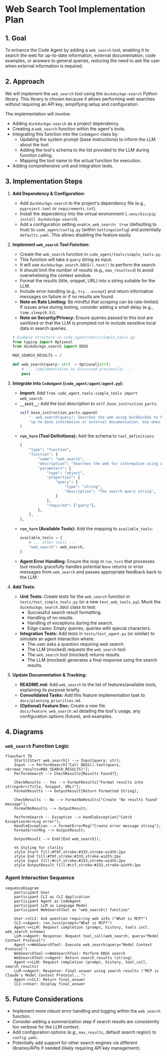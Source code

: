 # Web Search Tool Implementation Plan

## 1. Goal

To enhance the Code Agent by adding a `web_search` tool, enabling it to search the web for up-to-date information, external documentation, code examples, or answers to general queries, reducing the need to ask the user when external information is required.

## 2. Approach

We will implement the `web_search` tool using the `duckduckgo-search` Python library. This library is chosen because it allows performing web searches without requiring an API key, simplifying setup and configuration.

The implementation will involve:
- Adding `duckduckgo-search` as a project dependency.
- Creating a `web_search` function within the agent's tools.
- Integrating this function into the `CodeAgent` class by:
    - Updating the system prompt (base instructions) to inform the LLM about the tool.
    - Adding the tool's schema to the list provided to the LLM during function calling.
    - Mapping the tool name to the actual function for execution.
- Adding comprehensive unit and integration tests.

## 3. Implementation Steps

1.  **Add Dependency & Configuration:**
    - Add `duckduckgo-search` to the project's dependency file (e.g., `pyproject.toml` or `requirements.txt`).
    - Install the dependency into the virtual environment (`.venv/bin/pip install duckduckgo-search`).
    - Add a configuration setting `enable_web_search: true` (defaulting to true) to `code_agent/config.py` (within `SettingsConfig`) and potentially `defaults.yaml`. This allows disabling the feature easily.

2.  **Implement `web_search` Tool Function:**
    - Create the `web_search` function in `code_agent/tools/simple_tools.py`.
    - This function will take a `query` string as input.
    - It will use `duckduckgo_search.DDGS().text()` to perform the search.
    - It should limit the number of results (e.g., `max_results=3`) to avoid overwhelming the context window.
    - Format the results (title, snippet, URL) into a string suitable for the LLM.
    - Include error handling (e.g., `try...except`) and return informative messages on failure or if no results are found.
    - **Note on Rate Limiting:** Be mindful that scraping can be rate-limited. If issues arise during testing, consider adding a small delay (e.g., `time.sleep(0.5)`).
    - **Note on Security/Privacy:** Ensure queries passed to this tool are sanitized or that the LLM is prompted not to include sensitive local data in search queries.

    ```python
    # Example structure in code_agent/tools/simple_tools.py
    from typing import Optional
    from duckduckgo_search import DDGS

    MAX_SEARCH_RESULTS = 3

    def web_search(query: str) -> Optional[str]:
        # ... (implementation as discussed previously) ...
        pass
    ```

3.  **Integrate into `CodeAgent` (`code_agent/agent/agent.py`):**
    - **Import:** Add `from code_agent.tools.simple_tools import web_search`.
    - **`__init__`:** Add the tool description to `self.base_instruction_parts`:
      ```python
      self.base_instruction_parts.append(
          "- web_search(query): Searches the web using DuckDuckGo to find "
          "up-to-date information or external documentation. Use when local files or commands don't provide the answer."
      )
      ```
    - **`run_turn` (Tool Definitions):** Add the schema to `tool_definitions`:
      ```python
      {
          "type": "function",
          "function": {
              "name": "web_search",
              "description": "Searches the web for information using a query string",
              "parameters": {
                  "type": "object",
                  "properties": {
                      "query": {
                          "type": "string",
                          "description": "The search query string",
                      }
                  },
                  "required": ["query"],
              },
          },
      },
      ```
    - **`run_turn` (Available Tools):** Add the mapping to `available_tools`:
      ```python
      available_tools = {
          # ... other tools ...
          "web_search": web_search,
      }
      ```
    - **Agent Error Handling:** Ensure the loop in `run_turn` that processes tool results gracefully handles potential `None` returns or error messages from `web_search` and passes appropriate feedback back to the LLM.

4.  **Add Tests:**
    - **Unit Tests:** Create tests for the `web_search` function in `tests/test_simple_tools.py` (or a new `test_web_tools.py`). Mock the `duckduckgo_search.DDGS` class to test:
        - Successful search result formatting.
        - Handling of no results.
        - Handling of exceptions during the search.
        - Edge cases: Empty queries, queries with special characters.
    - **Integration Tests:** Add tests in `tests/test_agent.py` (or similar) to simulate an agent interaction where:
        - The user asks a question requiring web search.
        - The LLM (mocked) requests the `web_search` tool.
        - The `web_search` tool (mocked) returns results.
        - The LLM (mocked) generates a final response using the search results.

5.  **Update Documentation & Tracking:**
    - **README.md:** Add `web_search` to the list of features/available tools, explaining its purpose briefly.
    - **Consolidated Tasks:** Add this feature implementation task to `docs/planning_priorities.md`.
    - **(Optional) Feature Doc:** Create a new file `docs/feature_web_search.md` detailing the tool's usage, any configuration options (future), and examples.

## 4. Diagrams

### `web_search` Function Logic

```mermaid
flowchart TD
    Start([Start web_search]) --> Input{query: str};
    Input --> PerformSearch["Call DDGS().text(query,<br>max_results=MAX_SEARCH_RESULTS)"];
    PerformSearch --> CheckResults{Results Found?};

    CheckResults -- Yes --> FormatResults["Format results into string<br>(Title, Snippet, URL)"];
    FormatResults --> OutputResult[Return Formatted String];

    CheckResults -- No --> FormatNoResults["Create 'No results found' message"];
    FormatNoResults --> OutputResult;

    PerformSearch -- Exception --> HandleException["Catch Exception<br>Log error"];
    HandleException --> FormatErrorMsg["Create error message string"];
    FormatErrorMsg --> OutputResult;

    OutputResult --> End([End web_search]);

    %% Styling for clarity
    style Start fill:#f9f,stroke:#333,stroke-width:2px
    style End fill:#f9f,stroke:#333,stroke-width:2px
    style Input fill:#ccf,stroke:#333,stroke-width:2px
    style OutputResult fill:#ccf,stroke:#333,stroke-width:2px
```

### Agent Interaction Sequence

```mermaid
sequenceDiagram
    participant User
    participant CLI as CLI Application
    participant Agent as CodeAgent
    participant LLM as Language Model
    participant WebSearchTool as "web_search() function"

    User->>CLI: Ask question requiring web info ("What is MCP?")
    CLI->>Agent: run_turn(prompt="What is MCP?")
    Agent->>LLM: Request completion (prompt, history, tools incl. web_search schema)
    LLM->>Agent: Response: Request tool_call(web_search, query="Model Context Protocol")
    Agent->>WebSearchTool: Execute web_search(query="Model Context Protocol")
    WebSearchTool->>WebSearchTool: Perform DDGS search
    WebSearchTool->>Agent: Return search_results (string)
    Agent->>LLM: Request completion (prompt, history, tool_call, search_results)
    LLM->>Agent: Response: Final answer using search results ("MCP is Claude's Model Context Protocol...")
    Agent->>CLI: Return final_answer
    CLI->>User: Display final_answer
```

## 5. Future Considerations

- Implement more robust error handling and logging within the `web_search` function.
- Consider adding a summarization step if search results are consistently too verbose for the LLM context.
- Add configuration options (e.g., `max_results`, default search region) to `config.yaml`.
- Potentially add support for other search engines via different libraries/APIs if needed (likely requiring API key management).
